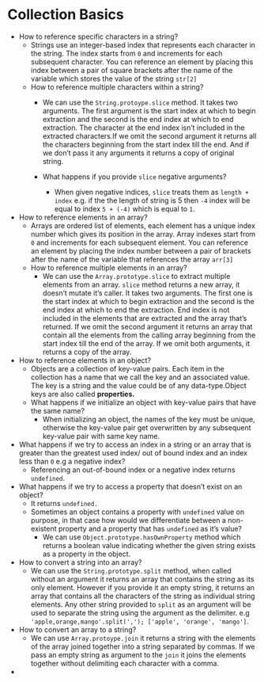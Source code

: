# Collection Basics

- How to reference  specific characters in a string?
    - Strings use an integer-based index that represents each character in the string. The index starts from `0` and increments for each subsequent character. You can reference an element by placing this index between a pair of square brackets after the name of the variable which stores the value of the string `str[2]`
    - How to reference multiple characters within a string?
        - We can use the `String.protoype.slice` method. It takes two arguments. The first argument is the start index at which to begin extraction and the second is the end index at which to end extraction. The character at the end index isn’t included in the extracted characters.If we omit the second argument it returns all the characters beginning from the start index till the end. And if we don’t pass it any arguments it returns a copy of original string.
        
         
        
        - What happens if you provide `slice` negative arguments?
            - When given negative indices, `slice` treats them as `length + index` e.g. if the the length of string is 5 then `-4` index will be equal to index              `5 + (-4)`  which is equal to `1`.
- How to reference elements in an array?
    - Arrays are ordered list of elements, each element has a unique index number which gives its position in the array. Array indexes start from `0` and increments for each subsequent element. You can reference an element by placing the index number between a pair of brackets after the name of the variable that references the array `arr[3]`
    - How to reference multiple elements in an array?
        - We can use the `Array.prototype.slice` to extract multiple elements from an array. `slice` method returns a new array, it doesn’t mutate it’s caller. It takes two arguments. The first one is the start index at which to begin extraction and the second is the end index at which to end the extraction. End index is not included in the elements that are extracted and the array that’s returned. If we omit the second argument it returns an array that contain all the elements from the calling array beginning from the start index till the end of the array. If we omit both arguments, it returns a copy of the array.
- How to reference elements in an object?
    - Objects are a collection of key-value pairs. Each item in the collection has a name that we call the key and an associated value. The key is a string and the value could be of any data-type.Object keys are also called **properties.**
    - What happens if we initialize an object with key-value pairs that have the same name?
        - When initializing an object, the names of the key must be unique, otherwise the key-value pair get overwritten by any subsequent key-value pair with same key name.
- What happens if we try to access an index in a string or an array that is greater than the greatest used index/ out of bound index and an index less than `0` e.g a negative index?
    - Referencing an out-of-bound index or a negative index returns `undefined`.
- What happens if we try to access a property that doesn’t exist on an object?
    - It returns `undefined.`
    - Sometimes an object contains a property with `undefined` value on purpose, in that case how would we differentiate between a non-existent property and a property that has `undefined` as it’s value?
        - We can use `Object.prototype.hasOwnProperty` method which returns a boolean value indicating whether the given string exists as a property in the object.
- How to convert a string into an array?
    - We can use the `String.prototype.split` method, when called without an argument it returns an array that contains the string as its only element. However if you provide it an empty string, it returns an array that contains all the characters of the string as individual string elements. Any other string provided to `split` as an argument will be used to separate the string using the argument as the delimiter.  e.g `'apple,orange,mango'.split(','); ['apple', 'orange', 'mango']`.
- How to convert an array to a string?
    - We can use `Array.protoype.join` it returns a string with the elements of the array joined together into a string separated by commas. If we pass an empty string as argument to the `join` it joins the elements together without delimiting each character with a comma.
-